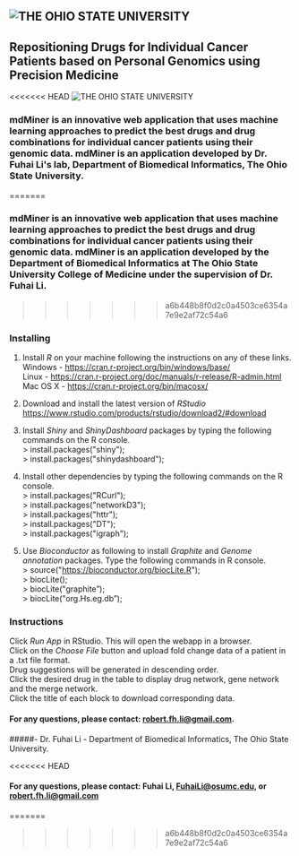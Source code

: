 ## <img src="https://www.osu.edu/assets/site/images/osu-logo.png" alt="THE OHIO STATE UNIVERSITY">
## Repositioning Drugs for Individual Cancer Patients based on Personal Genomics using Precision Medicine

<<<<<<< HEAD
<img src="https://www.osu.edu/assets/site/images/osu-logo.png" alt="THE OHIO STATE UNIVERSITY">

### mdMiner is an innovative web application that uses machine learning approaches to predict the best drugs and drug combinations for individual cancer patients using their genomic data. mdMiner is an application developed by Dr. Fuhai Li's lab, Department of Biomedical Informatics, The Ohio State University. 
=======
### mdMiner is an innovative web application that uses machine learning approaches to predict the best drugs and drug combinations for individual cancer patients using their genomic data. mdMiner is an application developed by the Department of Biomedical Informatics at The Ohio State University College of Medicine under the supervision of Dr. Fuhai Li. 
>>>>>>> a6b448b8f0d2c0a4503ce6354a7e9e2af72c54a6

 
### **Installing**  
1) Install *R* on your machine following the instructions on any of these links.  
  Windows - https://cran.r-project.org/bin/windows/base/  
  Linux - https://cran.r-project.org/doc/manuals/r-release/R-admin.html  
  Mac OS X - https://cran.r-project.org/bin/macosx/

2) Download and install the latest version of *RStudio*  
   https://www.rstudio.com/products/rstudio/download2/#download 

3) Install *Shiny* and *ShinyDashboard* packages by typing the following commands on the R console.  
  \> install.packages("shiny");  
  \> install.packages("shinydashboard");  
 
4) Install other dependencies by typing the following commands on the R console.  
  \> install.packages("RCurl");  
  \> install.packages("networkD3");  
  \> install.packages("httr");  
  \> install.packages("DT");  
  \> install.packages("igraph");

5) Use *Bioconductor* as following to install *Graphite* and *Genome annotation* packages. Type the following commands in R console.   
  \> source("https://bioconductor.org/biocLite.R");  
  \> biocLite();  
  \> biocLite("graphite”);  
  \> biocLite("org.Hs.eg.db”);  

### **Instructions**  
Click *Run App* in RStudio. This will open the webapp in a browser.  
Click on the *Choose File* button and upload fold change data of a patient in a .txt file format.  
Drug suggestions will be generated in descending order.  
Click the desired drug  in the table to display drug network, gene network and the merge network.  
Click the title of each block to download corresponding data.  

#### For any questions, please contact: robert.fh.li@gmail.com.
#####- Dr. Fuhai Li - Department of Biomedical Informatics, The Ohio State University.

<<<<<<< HEAD
#### For any questions, please contact: Fuhai Li, FuhaiLi@osumc.edu, or robert.fh.li@gmail.com
=======
>>>>>>> a6b448b8f0d2c0a4503ce6354a7e9e2af72c54a6
